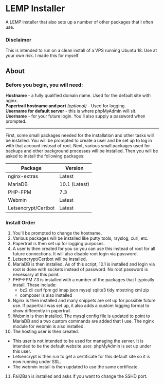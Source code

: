 # LEMP Installer
A LEMP installer that also sets up a number of other packages that I often use.

### Disclaimer
This is intended to run on a clean install of a VPS running Ubuntu 18. Use at your own risk. I made this for myself


                                                                                             
## About 
    
### Before you begin, you will need:
**Hostname** - a fully qualified domain name. Used for the default site with nginx.\
**Papertrail hostname and port** *(optional)* - Used for logging.\
**Username for default server** - this is where phpMyAdmin will sit.\
**Username** - for your future login. You'll also supply a password when prompted.

----

First, some small packages needed for the installation and other tasks will be installed.
You will be prompted to create a user and be set up to log in with that account instead of root.
Next, various small packages used for backups and other background processes will be installed.
Then you will be asked to install the following packages:

| Package              | Version       |
| -------------------- | ------------- |
| nginx-extras         | Latest        |
| MariaDB              | 10.1 (Latest) |
| PHP-FPM              | 7.3           |
| Webmin               | Latest        |
| Letsencrypt/Certbot  | Latest        |

### Install Order

1. You'll be prompted to change the hostname.
2. Various packages will be installed like putty tools, rsyslog, curl, etc.
3. Papertrail is then set up for logging purposes.
4. A user is then created for you so you can use this instead of root for all future connections. It will also disable root login via password.
5. Letsencrypt/Certbot will be installed. 
6. MariaDB is then installed. As of this script, 10.1 is installed and login via root is done with sockets instead of password. No root password is necessary at this point.
7. PHP-FPM 7.3 is installed with a number of the packages that I typically install. These include:
   * bz2 cli curl fpm gd imap json mysql sqlite3 tidy mbstring xml zip
   * composer is also installed
8. Nginx is then installed and many snippets are set up for possible future use. If papertrail was set up, it also adds a custom logging format to show differently in papertrail.
9. Webmin is then installed. The mysql config file is updated to point to MariaDB and a two custom commands are added that I use. The nginx module for webmin is also installed.
10. The hosting user is then created.
   * This user is not intended to be used for managing the server. It is intended to be the default website user. phpMyAdmin is set up under this user.
   * Letsencrypt is then run to get a certificate for this default site so it is now running under SSL.
   * The webmin install is then updated to use the same certificate. 
11. Fail2Ban is installed and asks if you want to change the SSHD port.